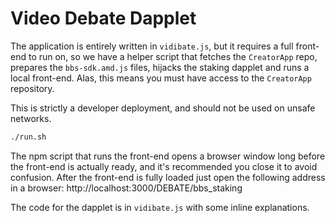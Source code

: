 # Video Debate Dapplet

The application is entirely written in `vidibate.js`, but it requires a full front-end to run on, so we have a helper script that fetches the `CreatorApp` repo, prepares the `bbs-sdk.amd.js` files, hijacks the staking dapplet and runs a local front-end. Alas, this means you must have access to the `CreatorApp` repository.

This is strictly a developer deployment, and should not be used on unsafe networks.

```sh
./run.sh
```

The npm script that runs the front-end opens a browser window long before the front-end is actually ready, and it's recommended you close it to avoid confusion. After the front-end is fully loaded just open the following address in a browser:
http://localhost:3000/DEBATE/bbs_staking

The code for the dapplet is in `vidibate.js` with some inline explanations.
